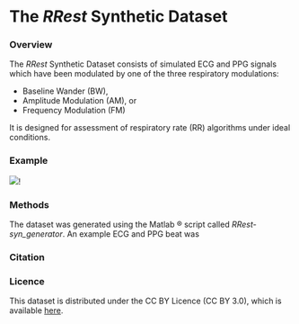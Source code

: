 The _RRest_ Synthetic Dataset
=============================

### Overview

The _RRest_ Synthetic Dataset consists of simulated ECG and PPG signals which have been modulated by one of the three respiratory modulations:

* Baseline Wander (BW),
* Amplitude Modulation (AM), or
* Frequency Modulation (FM)

It is designed for assessment of respiratory rate (RR) algorithms under ideal conditions.

### Example

![](http://iopscience.iop.org/0967-3334/37/4/610/downloadHRFigure/figure/pmeaaa1942f01)!

### Methods

The dataset was generated using the Matlab &reg; script called _RRest-syn_generator_.
An example ECG and PPG beat was 

### Citation

### Licence

This dataset is distributed under the CC BY Licence (CC BY 3.0), which is available [here](https://creativecommons.org/licenses/by/3.0/).
